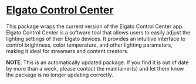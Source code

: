 # [Elgato Control Center](https://chocolatey.org/packages/elgato-controlcenter)

This package wraps the current version of the Elgato Control Center app. Elgato Control Center is a software tool that allows users to easily adjust the lighting settings of their Elgato devices. It provides an intuitive interface to control brightness, color temperature, and other lighting parameters, making it ideal for streamers and content creators.

**NOTE**: This is an automatically updated package. If you find it is out of date by more than a week, please contact the maintainer(s) and let them know the package is no longer updating correctly.